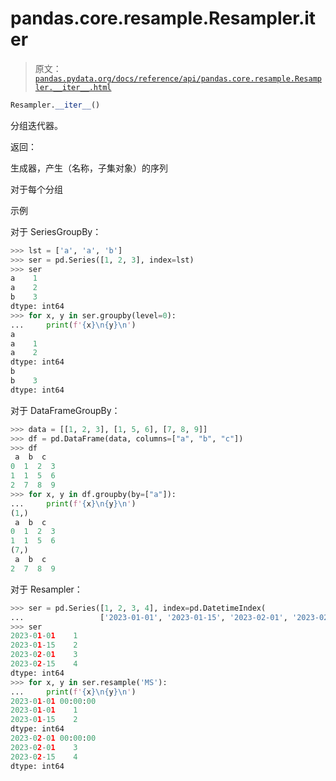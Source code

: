 # pandas.core.resample.Resampler.__iter__

> 原文：[`pandas.pydata.org/docs/reference/api/pandas.core.resample.Resampler.__iter__.html`](https://pandas.pydata.org/docs/reference/api/pandas.core.resample.Resampler.__iter__.html)

```py
Resampler.__iter__()
```

分组迭代器。

返回：

生成器，产生（名称，子集对象）的序列

对于每个分组

示例

对于 SeriesGroupBy：

```py
>>> lst = ['a', 'a', 'b']
>>> ser = pd.Series([1, 2, 3], index=lst)
>>> ser
a    1
a    2
b    3
dtype: int64
>>> for x, y in ser.groupby(level=0):
...     print(f'{x}\n{y}\n')
a
a    1
a    2
dtype: int64
b
b    3
dtype: int64 
```

对于 DataFrameGroupBy：

```py
>>> data = [[1, 2, 3], [1, 5, 6], [7, 8, 9]]
>>> df = pd.DataFrame(data, columns=["a", "b", "c"])
>>> df
 a  b  c
0  1  2  3
1  1  5  6
2  7  8  9
>>> for x, y in df.groupby(by=["a"]):
...     print(f'{x}\n{y}\n')
(1,)
 a  b  c
0  1  2  3
1  1  5  6
(7,)
 a  b  c
2  7  8  9 
```

对于 Resampler：

```py
>>> ser = pd.Series([1, 2, 3, 4], index=pd.DatetimeIndex(
...                 ['2023-01-01', '2023-01-15', '2023-02-01', '2023-02-15']))
>>> ser
2023-01-01    1
2023-01-15    2
2023-02-01    3
2023-02-15    4
dtype: int64
>>> for x, y in ser.resample('MS'):
...     print(f'{x}\n{y}\n')
2023-01-01 00:00:00
2023-01-01    1
2023-01-15    2
dtype: int64
2023-02-01 00:00:00
2023-02-01    3
2023-02-15    4
dtype: int64 
```

